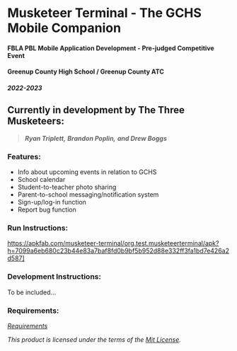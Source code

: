 # Musketeer Terminal - The GCHS Mobile Companion
#### FBLA PBL Mobile Application Development - Pre-judged Competitive Event

#### **Greenup County High School / Greenup County ATC**

#### ***2022-2023***

## Currently in development by The Three Musketeers:
> ***Ryan Triplett,***
***Brandon Poplin,***
***and Drew Boggs***

### Features:
- Info about upcoming events in relation to GCHS
- School calendar
- Student-to-teacher photo sharing 
- Parent-to-school messaging/notification system
- Sign-up/log-in function
- Report bug function

### Run Instructions:
https://apkfab.com/musketeer-terminal/org.test.musketeerterminal/apk?h=7099a6eb680c23b44e83a7baf8fd0b9bf5b952d88e332ff3fa1bd7e426a2d587]

### Development Instructions: 
To be included...

### Requirements:
*[Requirements](https://github.com/Rymantheman/Musketeer-Terminal-2.0/blob/main/requirements.txt)*

*This product is licensed under the terms of the [Mit License](https://github.com/Rymantheman/Musketeer-Terminal-2.0/blob/main/LICENSE).*
